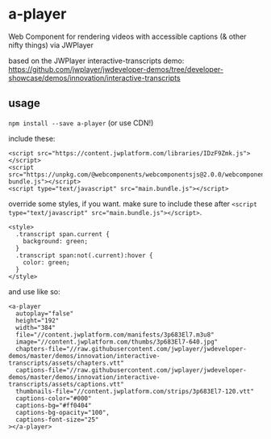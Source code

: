 # a-player 

Web Component for rendering videos with accessible captions (&amp; other nifty things) via JWPlayer

based on the JWPlayer interactive-transcripts demo: https://github.com/jwplayer/jwdeveloper-demos/tree/developer-showcase/demos/innovation/interactive-transcripts

## usage

`npm install --save a-player` (or use CDN!)

include these:

```
<script src="https://content.jwplatform.com/libraries/IDzF9Zmk.js"></script>
<script src="https://unpkg.com/@webcomponents/webcomponentsjs@2.0.0/webcomponents-bundle.js"></script>
<script type="text/javascript" src="main.bundle.js"></script>
```

override some styles, if you want. make sure to include these after `<script type="text/javascript" src="main.bundle.js"></script>`.

```
<style>
  .transcript span.current {
    background: green;
  }
  .transcript span:not(.current):hover {
    color: green;
  }
</style>
```

and use like so:

```
<a-player 
  autoplay="false"
  height="192"
  width="384"
  file="//content.jwplatform.com/manifests/3p683El7.m3u8"
  image="//content.jwplatform.com/thumbs/3p683El7-640.jpg"
  chapters-file="//raw.githubusercontent.com/jwplayer/jwdeveloper-demos/master/demos/innovation/interactive-transcripts/assets/chapters.vtt"
  captions-file="//raw.githubusercontent.com/jwplayer/jwdeveloper-demos/master/demos/innovation/interactive-transcripts/assets/captions.vtt"
  thumbnails-file="//content.jwplatform.com/strips/3p683El7-120.vtt"
  captions-color="#000"
  captions-bg="#ff0404"
  captions-bg-opacity="100",
  captions-font-size="25"
></a-player>
```
